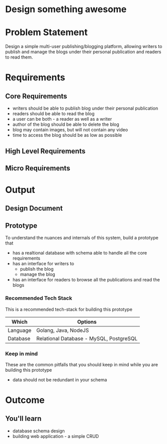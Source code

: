 Design something awesome
===

<!--ts-->
<!--te-->

# Problem Statement

Design a simple multi-user publishing/blogging platform, allowing writers to publish and manage the blogs under their personal publication and readers to read them.

# Requirements

## Core Requirements

 - writers should be able to publish blog under their personal publication
 - readers should be able to read the blog
 - a user can be both - a reader as well as a writer
 - author of the blog should be able to delete the blog
 - blog may contain images, but will not contain any video
 - time to access the blog should be as low as possible

##  High Level Requirements
<!--hs-->
<!--he-->

##  Micro Requirements
<!--ms-->
<!--me-->

# Output

## Design Document
<!--ds-->
<!--de-->

## Prototype

To understand the nuances and internals of this system, build a prototype that

- has a realtional database with schema able to handle all the core requirements
- has an interface for writers to
   - publish the blog
   - manage the blog
- has an interface for readers to browse all the publications and read the blogs

###  Recommended Tech Stack

This is a recommended tech-stack for building this prototype

|Which|Options|
|-----|-----|
|Language|Golang, Java, NodeJS|
|Database|Relational Database - MySQL, PostgreSQL|

###  Keep in mind

These are the common pitfalls that you should keep in mind while you are building this prototype

- data should not be redundant in your schema

# Outcome

##  You'll learn

- database schema design
- building web application - a simple CRUD

<!--fs-->
<!--fe-->

